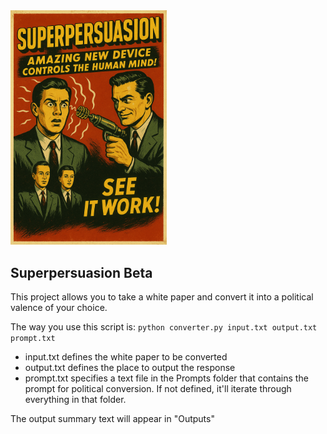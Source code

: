 <img src="poster.png" alt="drawing" width="250"/>

## Superpersuasion Beta

This project allows you to take a white paper and convert it into a political valence of your choice.

The way you use this script is:
`python converter.py input.txt output.txt prompt.txt`

* input.txt defines the white paper to be converted
* output.txt defines the place to output the response
* prompt.txt specifies a text file in the Prompts folder that contains the prompt for political conversion. If not defined, it'll iterate through everything in that folder.

The output summary text will appear in "Outputs"
